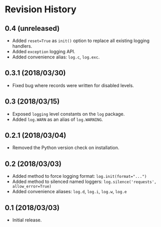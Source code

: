 # Revision History

## 0.4 (unreleased)

- Added `reset=True` as `init()` option to replace all existing logging handlers.
- Added `exception` logging API.
- Added convenience alias: `log.c`, `log.exc`.

## 0.3.1 (2018/03/30)

- Fixed bug where records were written for disabled levels.

## 0.3 (2018/03/15)

- Exposed `logging` level constants on the `log` package.
- Added `log.WARN` as an alias of `log.WARNING`.

## 0.2.1 (2018/03/04)

- Removed the Python version check on installation.

## 0.2 (2018/03/03)

- Added method to force logging format: `log.init(format="...")`
- Added method to silenced named loggers: `log.silence('requests', allow_error=True)`
- Added convenience aliases: `log.d`, `log.i`, `log.w`, `log.e`

## 0.1 (2018/03/03)

 - Initial release.
